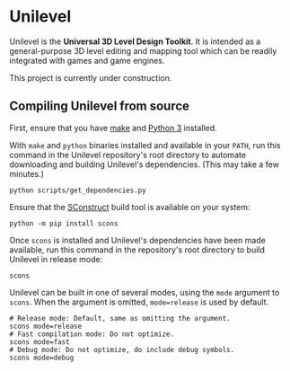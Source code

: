 # Unilevel

Unilevel is the **Universal 3D Level Design Toolkit**. It is intended as a general-purpose 3D level editing and mapping tool which can be readily integrated with games and game engines.

This project is currently under construction.

## Compiling Unilevel from source

First, ensure that you have [make](https://www.gnu.org/software/make/) and [Python 3](https://www.python.org/downloads/) installed.

With `make` and `python` binaries installed and available in your `PATH`, run this command in the Unilevel repository's root directory to automate downloading and building Unilevel's dependencies. (This may take a few minutes.)

```
python scripts/get_dependencies.py
```

Ensure that the [SConstruct](https://scons.org/doc/production/HTML/scons-user/ch01s02.html) build tool is available on your system:

```
python -m pip install scons
```

Once `scons` is installed and Unilevel's dependencies have been made available, run this command in the repository's root directory to build Unilevel in release mode:

```
scons
```

Unilevel can be built in one of several modes, using the `mode` argument to `scons`. When the argument is omitted, `mode=release` is used by default.

```
# Release mode: Default, same as omitting the argument.
scons mode=release
# Fast compilation mode: Do not optimize.
scons mode=fast
# Debug mode: Do not optimize, do include debug symbols.
scons mode=debug
```
